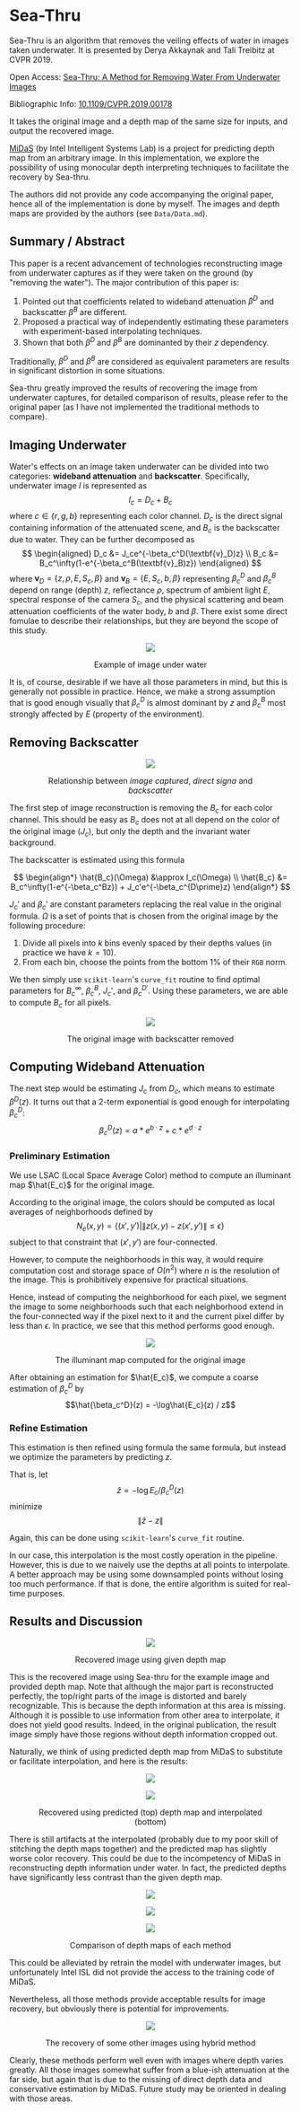 # Sea-Thru

Sea-Thru is an algorithm that removes the veiling effects of water in images taken underwater. It is presented by Derya Akkaynak and Tali Treibitz at CVPR 2019.

Open Access: [Sea-Thru: A Method for Removing Water From Underwater Images](https://openaccess.thecvf.com/content_CVPR_2019/papers/Akkaynak_Sea-Thru_A_Method_for_Removing_Water_From_Underwater_Images_CVPR_2019_paper.pdf)

Bibliographic Info: [10.1109/CVPR.2019.00178](https://doi.org/10.1109/CVPR.2019.00178)

It takes the original image and a depth map of the same size for inputs, and output the recovered image. 

[MiDaS](https://github.com/isl-org/MiDaS) (by Intel Intelligent Systems Lab) is a project for predicting depth map from an arbitrary image. In this implementation, we explore the possibility of using monocular depth interpreting techniques to facilitate the recovery by Sea-thru.

The authors did not provide any code accompanying the original paper, hence all of the implementation is done by myself. The images and depth maps are provided by the authors (see `Data/Data.md`).

## Summary / Abstract
This paper is a recent advancement of technologies reconstructing image from underwater captures as if they were taken on the ground (by "removing the water"). The major contribution of this paper is:
1. Pointed out that coefficients related to wideband attenuation $\beta^D$ and backscatter $\beta^B$ are different.
1. Proposed a practical way of independently estimating these parameters with experiment-based interpolating techniques. 
1. Shown that both $\beta^D$ and $\beta^B$ are dominanted by their $z$ dependency.

Traditionally, $\beta^D$ and $\beta^B$ are considered as equivalent parameters are results in significant distortion in some situations.

Sea-thru greatly improved the results of recovering the image from underwater captures, for detailed comparison of results, please refer to the original paper (as I have not implemented the traditional methods to compare).

## Imaging Underwater
Water's effects on an image taken underwater can be divided into two categories: **wideband attenuation** and **backscatter**. Specifically, underwater image $I$ is represented as 
$$I_c = D_c + B_c$$ 
where $c\in \{r,g,b\}$ representing each color channel. $D_c$ is the direct signal containing information of the attenuated scene, and $B_c$ is the backscatter due to water. They can be further decomposed as 
$$
\begin{aligned}
  D_c &= J_ce^{-\beta_c^D(\textbf{v}_D)z} \\
  B_c &= B_c^\infty(1-e^{-\beta_c^B(\textbf{v}_B)z})
\end{aligned}
$$
where $\textbf{v}_D = \{z, \rho, E, S_c, \beta\}$ and $\textbf{v}_B = \{E, S_c, b, \beta\}$ representing $\beta_c^D$ and $\beta_c^B$ depend on range (depth) $z$, reflectance $\rho$, spectrum of ambient light $E$, spectral response of the camera $S_c$, and the physical scattering and beam attenuation coefficients of the water body, $b$ and $\beta$. There exist some direct fomulae to describe their relationships, but they are beyond the scope of this study.

<figure>

<p align="center">
  <img src="img/4910.jpg" />
</p>

<p align = "center">Example of image under water</p>

</figure>

It is, of course, desirable if we have all those parameters in mind, but this is generally not possible in practice. Hence, we make a strong assumption that is good enough visually that $\beta_c^D$ is almost dominant by $z$ and $\beta_c^B$ most strongly affected by $E$ (property of the environment).

## Removing Backscatter
<figure>

<p align="center">
  <img src="img/IDB.png" />
</p>

<p align = "center">Relationship between <i>image captured</i>, <i>direct signa</i> and <i>backscatter</i></p>

</figure>

The first step of image reconstruction is removing the $B_c$ for each color channel. This should be easy as $B_c$ does not at all depend on the color of the original image ($J_c$), but only the depth and the invariant water background.

The backscatter is estimated using this formula

$$
\begin{align*}
\hat{B_c}(\Omega) &\approx I_c(\Omega) \\
\hat{B_c} &= B_c^\infty(1-e^{-\beta_c^Bz}) + J_c'e^{-\beta_c^{D\prime}z} 
\end{align*}
$$

$J_c'$ and $\beta_c'$ are constant parameters replacing the real value in the original formula. $\Omega$ is a set of points that is chosen from the original image by the following procedure:

1. Divide all pixels into $k$ bins evenly spaced by their depths values (in practice we have $k=10$).
1. From each bin, choose the points from the bottom $1\%$ of their `RGB` norm.

We then simply use `scikit-learn`'s `curve_fit` routine to find optimal parameters for $B_c^\infty$, $\beta_c^B$, $J_c'$, and $\beta_c^{D\prime}$. Using these parameters, we are able to compute $B_c$ for all pixels.

<figure>

<p align="center">
  <img src="img/4910_predict_direct_signal.png" />
</p>

<p align = "center">The original image with backscatter removed</p>

</figure>

## Computing Wideband Attenuation
The next step would be estimating $J_c$ from $D_c$, which means to estimate $\beta^D(z)$. It turns out that a 2-term exponential is good enough for interpolating $\beta_c^D$:
$$\beta_c^D(z) = a * e^{b\cdot z} + c * e^{d\cdot z}$$

### Preliminary Estimation
We use LSAC (Local Space Average Color) method to compute an illuminant map $\hat{E_c}$ for the original image.

According to the original image, the colors should be computed as local averages of neighborhoods defined by 
$$N_e(x,y) = \{(x',y')| \|z(x,y) - z(x',y')\|\leq \epsilon\}$$
subject to that constraint that $(x',y')$ are four-connected.

However, to compute the neighborhoods in this way, it would require computation cost and storage space of $O(n^2)$ where $n$ is the resolution of the image. This is prohibitively expensive for practical situations. 

Hence, instead of computing the neighborhood for each pixel, we segment the image to some neighborhoods such that each neighborhood extend in the four-connected way if the pixel next to it and the current pixel differ by less than $\epsilon$. In practice, we see that this method performs good enough.

<figure>

<p align="center">
  <img src="img/4910_predict_illuminant_map.png" />
</p>

<p align = "center">The illuminant map computed for the original image</p>

</figure>

After obtaining an estimation for $\hat{E_c}$, we compute a coarse estimation of $\beta_c^D$ by 
$$\hat{\beta_c^D}(z) = -\log\hat{E_c}(z) / z$$

### Refine Estimation
This estimation is then refined using formula the same formula, but instead we optimize the parameters by predicting $z$. 

That is, let 
$$\hat{z} = -\log E_c/\beta_c^D(z)$$
minimize
$$\|\hat{z} - z\|$$

Again, this can be done using `scikit-learn`'s `curve_fit` routine. 

In our case, this interpolation is the most costly operation in the pipeline. However, this is due to we naively use the depths at all points to interpolate. A better approach may be using some downsampled points without losing too much performance. If that is done, the entire algorithm is suited for real-time purposes.

## Results and Discussion
<figure>

<p align="center">
  <img src="img/4910_map_out.png" />
</p>

<p align = "center">Recovered image using given depth map</p>

</figure>
This is the recovered image using Sea-thru for the example image and provided depth map. Note that although the major part is reconstructed perfectly, the top/right parts of the image is distorted and barely recognizable. This is because the depth information at this area is missing. Although it is possible to use information from other area to interpolate, it does not yield good results. Indeed, in the original publication, the result image simply have those regions without depth information cropped out. 

Naturally, we think of using predicted depth map from MiDaS to substitute or facilitate interpolation, and here is the results:

<figure>

<p align="center">
  <img src="img/4910_predict_out.png" />
</p>

<p align="center">
  <img src="img/4910_hybrid_out.png" />
</p>

<p align = "center">Recovered using predicted (top) depth map and interpolated (bottom)</p>

</figure>

There is still artifacts at the interpolated (probably due to my poor skill of stitching the depth maps together) and the predicted map has slightly worse color recovery. This could be due to the incompetency of MiDaS in reconstructing depth information under water. In fact, the predicted depths have significantly less contrast than the given depth map.

<figure>

<p align="center">
  <img src="img/depths_Map.png" />
</p>

<p align="center">
  <img src="img/depths_Predict.png" />
</p>

<p align="center">
  <img src="img/depths_Hybrid.png" />
</p>

<p align = "center">Comparison of depth maps of each method</p>

</figure>

This could be alleviated by retrain the model with underwater images, but unfortunately Intel ISL did not provide the access to the training code of MiDaS.

Nevertheless, all those methods provide acceptable results for image recovery, but obviously there is potential for improvements.


<figure>

<p align="center">
  <img src="img/grid.png" />
</p>

<p align = "center">The recovery of some other images using hybrid method</p>

</figure>

Clearly, these methods perform well even with images where depth varies greatly. All those images somewhat suffer from a blue-ish attenuation at the far side, but again that is due to the missing of direct depth data and conservative estimation by MiDaS. Future study may be oriented in dealing with those areas. 
